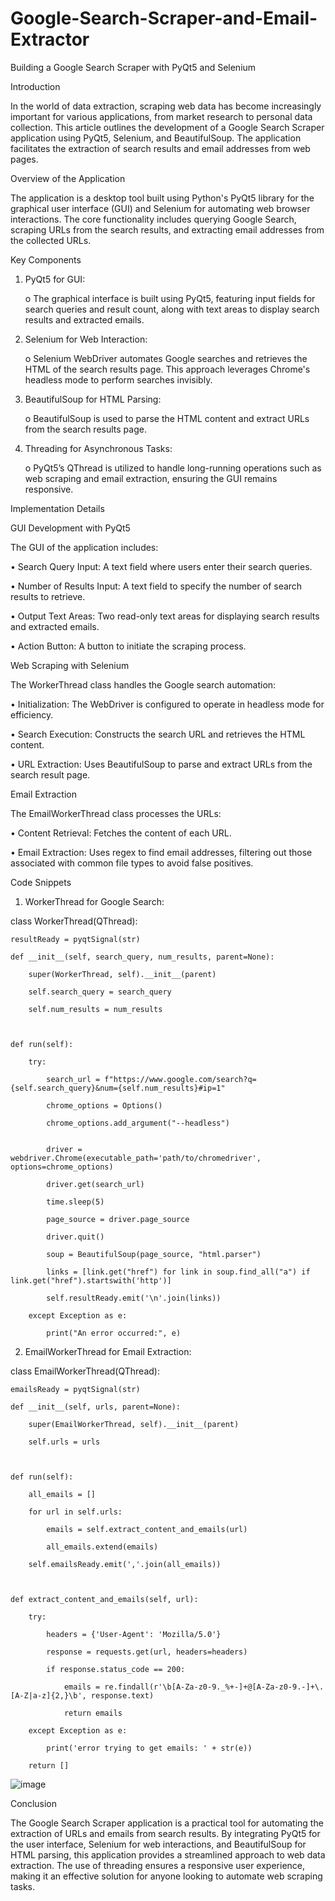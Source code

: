 # Google-Search-Scraper-and-Email-Extractor

Building a Google Search Scraper with PyQt5 and Selenium

Introduction

In the world of data extraction, scraping web data has become increasingly important for various applications, from market research to personal data collection. This article outlines the development of a Google Search Scraper application using PyQt5, Selenium, and BeautifulSoup. The application facilitates the extraction of search results and email addresses from web pages.

Overview of the Application

The application is a desktop tool built using Python's PyQt5 library for the graphical user interface (GUI) and Selenium for automating web browser interactions. The core functionality includes querying Google Search, scraping URLs from the search results, and extracting email addresses from the collected URLs.

Key Components

1.	PyQt5 for GUI:

    o	The graphical interface is built using PyQt5, featuring input fields for search queries and result count, along with text areas to display search results and extracted emails.
  	
3.	Selenium for Web Interaction:
   
    o	Selenium WebDriver automates Google searches and retrieves the HTML of the search results page. This approach leverages Chrome's headless mode to perform searches invisibly.
  	
5.	BeautifulSoup for HTML Parsing:

    o	BeautifulSoup is used to parse the HTML content and extract URLs from the search results page.

7.	Threading for Asynchronous Tasks:

    o	PyQt5’s QThread is utilized to handle long-running operations such as web scraping and email extraction, ensuring the GUI remains responsive.

Implementation Details

GUI Development with PyQt5

The GUI of the application includes:

•	Search Query Input: A text field where users enter their search queries.

•	Number of Results Input: A text field to specify the number of search results to retrieve.

•	Output Text Areas: Two read-only text areas for displaying search results and extracted emails.

•	Action Button: A button to initiate the scraping process.

Web Scraping with Selenium

The WorkerThread class handles the Google search automation:

•	Initialization: The WebDriver is configured to operate in headless mode for efficiency.

•	Search Execution: Constructs the search URL and retrieves the HTML content.

•	URL Extraction: Uses BeautifulSoup to parse and extract URLs from the search result page.

Email Extraction

The EmailWorkerThread class processes the URLs:

•	Content Retrieval: Fetches the content of each URL.

•	Email Extraction: Uses regex to find email addresses, filtering out those associated with common file types to avoid false positives.

Code Snippets

1. WorkerThread for Google Search:

class WorkerThread(QThread):

    resultReady = pyqtSignal(str)
    
    def __init__(self, search_query, num_results, parent=None):
    
        super(WorkerThread, self).__init__(parent)
        
        self.search_query = search_query
        
        self.num_results = num_results



    def run(self):
    
        try:
        
            search_url = f"https://www.google.com/search?q={self.search_query}&num={self.num_results}#ip=1"
            
            chrome_options = Options()
            
            chrome_options.add_argument("--headless")
            
            
            driver = webdriver.Chrome(executable_path='path/to/chromedriver', options=chrome_options)
            
            driver.get(search_url)
            
            time.sleep(5)
            
            page_source = driver.page_source
            
            driver.quit()
            
            soup = BeautifulSoup(page_source, "html.parser")
            
            links = [link.get("href") for link in soup.find_all("a") if link.get("href").startswith('http')]
            
            self.resultReady.emit('\n'.join(links))
        
        except Exception as e:
        
            print("An error occurred:", e)

2. EmailWorkerThread for Email Extraction:

class EmailWorkerThread(QThread):

    emailsReady = pyqtSignal(str)
    
    def __init__(self, urls, parent=None):
    
        super(EmailWorkerThread, self).__init__(parent)
        
        self.urls = urls



    def run(self):
    
        all_emails = []
        
        for url in self.urls:
        
            emails = self.extract_content_and_emails(url)
            
            all_emails.extend(emails)
        
        self.emailsReady.emit(','.join(all_emails))



    def extract_content_and_emails(self, url):
    
        try:
        
            headers = {'User-Agent': 'Mozilla/5.0'}
            
            response = requests.get(url, headers=headers)
            
            if response.status_code == 200:
            
                emails = re.findall(r'\b[A-Za-z0-9._%+-]+@[A-Za-z0-9.-]+\.[A-Z|a-z]{2,}\b', response.text)
                
                return emails
        
        except Exception as e:
        
            print('error trying to get emails: ' + str(e))
        
        return []

 
![image](https://github.com/user-attachments/assets/69fa8af0-7156-4092-a91f-3170d02da5a2)


Conclusion

The Google Search Scraper application is a practical tool for automating the extraction of URLs and emails from search results. By integrating PyQt5 for the user interface, Selenium for web interactions, and BeautifulSoup for HTML parsing, this application provides a streamlined approach to web data extraction. The use of threading ensures a responsive user experience, making it an effective solution for anyone looking to automate web scraping tasks.

